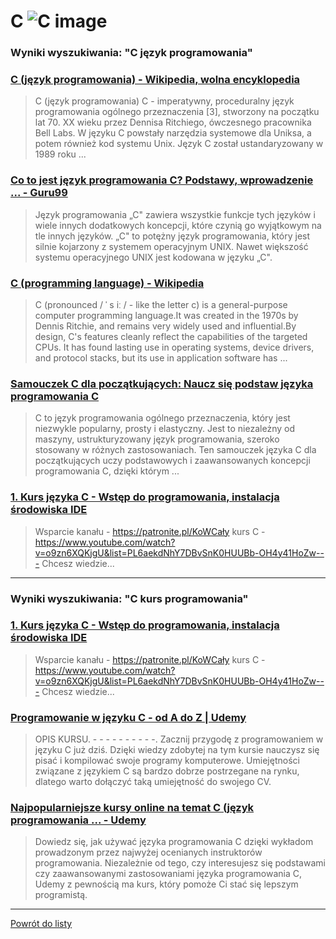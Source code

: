 # C ![C image](https://www.tiobe.com/wp-content/themes/tiobe/tiobe-index/images/C.png)
 
### Wyniki wyszukiwania: "C język programowania" 
 
### [C (język programowania) - Wikipedia, wolna encyklopedia](https://pl.wikipedia.org/wiki/C_(język_programowania)) 
 
 > C (język programowania) C - imperatywny, proceduralny język programowania ogólnego przeznaczenia [3], stworzony na początku lat 70. XX wieku przez Dennisa Ritchiego, ówczesnego pracownika Bell Labs. W języku C powstały narzędzia systemowe dla Uniksa, a potem również kod systemu Unix. Język C został ustandaryzowany w 1989 roku ...
 
 
 
 
### [Co to jest język programowania C? Podstawy, wprowadzenie ... - Guru99](https://www.guru99.com/pl/c-programming-language.html) 
 
 > Język programowania „C" zawiera wszystkie funkcje tych języków i wiele innych dodatkowych koncepcji, które czynią go wyjątkowym na tle innych języków. „C" to potężny język programowania, który jest silnie kojarzony z systemem operacyjnym UNIX. Nawet większość systemu operacyjnego UNIX jest kodowana w języku „C".
 
 
 
 
### [C (programming language) - Wikipedia](https://en.wikipedia.org/wiki/C_(programming_language)) 
 
 > C (pronounced / ˈ s iː / - like the letter c) is a general-purpose computer programming language.It was created in the 1970s by Dennis Ritchie, and remains very widely used and influential.By design, C's features cleanly reflect the capabilities of the targeted CPUs. It has found lasting use in operating systems, device drivers, and protocol stacks, but its use in application software has ...
 
 
 
 
### [Samouczek C dla początkujących: Naucz się podstaw języka programowania C](https://www.guru99.com/pl/c-programming-tutorial.html) 
 
 > C to język programowania ogólnego przeznaczenia, który jest niezwykle popularny, prosty i elastyczny. Jest to niezależny od maszyny, ustrukturyzowany język programowania, szeroko stosowany w różnych zastosowaniach. Ten samouczek języka C dla początkujących uczy podstawowych i zaawansowanych koncepcji programowania C, dzięki którym ...
 
 
 
 
### [1. Kurs języka C - Wstęp do programowania, instalacja środowiska IDE](https://www.youtube.com/watch?v=o9zn6XQKjgU) 
 
 > Wsparcie kanału - https://patronite.pl/KoWCały kurs C - https://www.youtube.com/watch?v=o9zn6XQKjgU&list=PL6aekdNhY7DBvSnK0HUUBb-OH4y41HoZw--- Chcesz wiedzie...
 
 
 
 

 
---
 
### Wyniki wyszukiwania: "C kurs programowania" 
 
### [1. Kurs języka C - Wstęp do programowania, instalacja środowiska IDE](https://www.youtube.com/watch?v=o9zn6XQKjgU) 
 
 > Wsparcie kanału - https://patronite.pl/KoWCały kurs C - https://www.youtube.com/watch?v=o9zn6XQKjgU&list=PL6aekdNhY7DBvSnK0HUUBb-OH4y41HoZw--- Chcesz wiedzie...
 
 
 
 
### [Programowanie w języku C - od A do Z | Udemy](https://www.udemy.com/course/programowanie-w-jezyku-c/) 
 
 > OPIS KURSU. - - - - - - - - - -. Zacznij przygodę z programowaniem w języku C już dziś. Dzięki wiedzy zdobytej na tym kursie nauczysz się pisać i kompilować swoje programy komputerowe. Umiejętności związane z językiem C są bardzo dobrze postrzegane na rynku, dlatego warto dołączyć taką umiejętność do swojego CV.
 
 
 
 
### [Najpopularniejsze kursy online na temat C (język programowania ... - Udemy](https://www.udemy.com/pl/topic/c-programming/) 
 
 > Dowiedz się, jak używać języka programowania C dzięki wykładom prowadzonym przez najwyżej ocenianych instruktorów programowania. Niezależnie od tego, czy interesujesz się podstawami czy zaawansowanymi zastosowaniami języka programowania C, Udemy z pewnością ma kurs, który pomoże Ci stać się lepszym programistą.
 
 
 
 

 
---
 
 [Powrót do listy](../top20.md)
